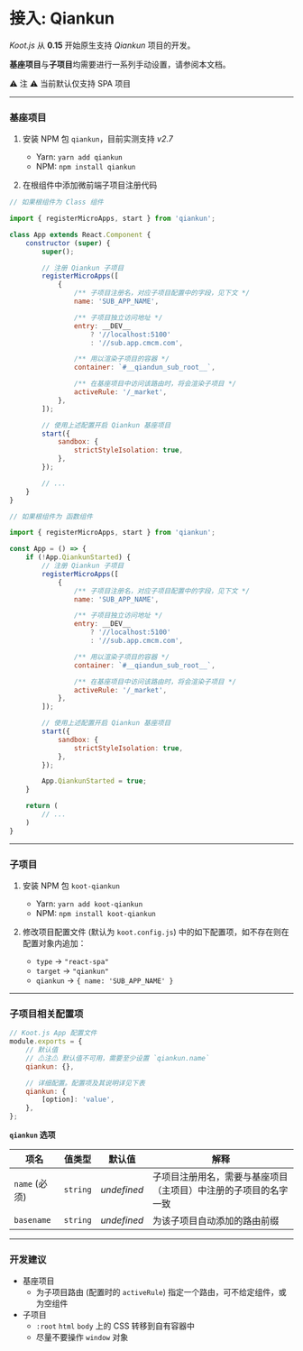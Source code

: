 # 接入: Qiankun

_Koot.js_ 从 **0.15** 开始原生支持 _Qiankun_ 项目的开发。

**基座项目**与**子项目**均需要进行一系列手动设置，请参阅本文档。

⚠ 注 ⚠ 当前默认仅支持 SPA 项目

---

### 基座项目

1. 安装 NPM 包 `qiankun`，目前实测支持 _v2.7_

    - Yarn: `yarn add qiankun`
    - NPM: `npm install qiankun`

2. 在根组件中添加微前端子项目注册代码

```jsx
// 如果根组件为 Class 组件

import { registerMicroApps, start } from 'qiankun';

class App extends React.Component {
    constructor (super) {
        super();

        // 注册 Qiankun 子项目
        registerMicroApps([
            {
                /** 子项目注册名，对应子项目配置中的字段，见下文 */
                name: 'SUB_APP_NAME',

                /** 子项目独立访问地址 */
                entry: __DEV__
                    ? '//localhost:5100'
                    : '//sub.app.cmcm.com',

                /** 用以渲染子项目的容器 */
                container: `#__qiandun_sub_root__`,

                /** 在基座项目中访问该路由时，将会渲染子项目 */
                activeRule: '/_market',
            },
        ]);

        // 使用上述配置开启 Qiankun 基座项目
        start({
            sandbox: {
                strictStyleIsolation: true,
            },
        });

        // ...
    }
}
```

```jsx
// 如果根组件为 函数组件

import { registerMicroApps, start } from 'qiankun';

const App = () => {
    if (!App.QiankunStarted) {
        // 注册 Qiankun 子项目
        registerMicroApps([
            {
                /** 子项目注册名，对应子项目配置中的字段，见下文 */
                name: 'SUB_APP_NAME',

                /** 子项目独立访问地址 */
                entry: __DEV__
                    ? '//localhost:5100'
                    : '//sub.app.cmcm.com',

                /** 用以渲染子项目的容器 */
                container: `#__qiandun_sub_root__`,

                /** 在基座项目中访问该路由时，将会渲染子项目 */
                activeRule: '/_market',
            },
        ]);

        // 使用上述配置开启 Qiankun 基座项目
        start({
            sandbox: {
                strictStyleIsolation: true,
            },
        });

        App.QiankunStarted = true;
    }

    return (
        // ...
    )
}
```

---

### 子项目

1. 安装 NPM 包 `koot-qiankun`

    - Yarn: `yarn add koot-qiankun`
    - NPM: `npm install koot-qiankun`

2. 修改项目配置文件 (默认为 `koot.config.js`) 中的如下配置项，如不存在则在配置对象内追加：
    - `type` -> `"react-spa"`
    - `target` -> `"qiankun"`
    - `qiankun` -> `{ name: 'SUB_APP_NAME' }`

---

### 子项目相关配置项

```javascript
// Koot.js App 配置文件
module.exports = {
    // 默认值
    // ⚠注⚠ 默认值不可用，需要至少设置 `qiankun.name`
    qiankun: {},

    // 详细配置。配置项及其说明详见下表
    qiankun: {
        [option]: 'value',
    },
};
```

**`qiankun` 选项**

| 项名          | 值类型   | 默认值      | 解释                                                             |
| ------------- | -------- | ----------- | ---------------------------------------------------------------- |
| `name` (必须) | `string` | _undefined_ | 子项目注册用名，需要与基座项目（主项目）中注册的子项目的名字一致 |
| `basename`    | `string` | _undefined_ | 为该子项目自动添加的路由前缀                                     |

---

### 开发建议

-   基座项目
    -   为子项目路由 (配置时的 `activeRule`) 指定一个路由，可不给定组件，或为空组件
-   子项目
    -   `:root` `html` `body` 上的 CSS 转移到自有容器中
    -   尽量不要操作 `window` 对象
